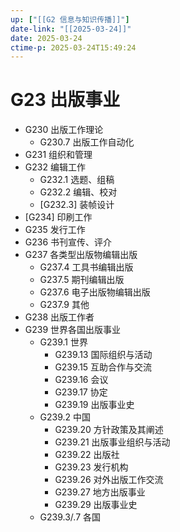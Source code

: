 ```yaml
---
up: ["[[G2 信息与知识传播]]"]
date-link: "[[2025-03-24]]"
date: 2025-03-24
ctime-p: 2025-03-24T15:49:24
---
```


# G23 出版事业

- G230 出版工作理论
	- G230.7 出版工作自动化
- G231 组织和管理
- G232 编辑工作
	- G232.1 选题、组稿
	- G232.2 编辑、校对
	- [G232.3] 装帧设计
- [G234] 印刷工作
- G235 发行工作
- G236 书刊宣传、评介
- G237 各类型出版物编辑出版
	- G237.4 工具书编辑出版
	- G237.5 期刊编辑出版
	- G237.6 电子出版物编辑出版
	- G237.9 其他
- G238 出版工作者
- G239 世界各国出版事业
	- G239.1 世界
		- G239.13 国际组织与活动
		- G239.15 互助合作与交流
		- G239.16 会议
		- G239.17 协定
		- G239.19 出版事业史
	- G239.2 中国
		- G239.20 方针政策及其阐述
		- G239.21 出版事业组织与活动
		- G239.22 出版社
		- G239.23 发行机构
		- G239.26 对外出版工作交流
		- G239.27 地方出版事业
		- G239.29 出版事业史
	- G239.3/.7 各国
